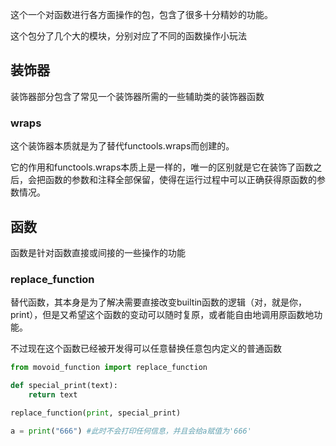 这个一个对函数进行各方面操作的包，包含了很多十分精妙的功能。

这个包分了几个大的模块，分别对应了不同的函数操作小玩法

## 装饰器

装饰器部分包含了常见一个装饰器所需的一些辅助类的装饰器函数

### wraps

这个装饰器本质就是为了替代functools.wraps而创建的。

它的作用和functools.wraps本质上是一样的，唯一的区别就是它在装饰了函数之后，会把函数的参数和注释全部保留，使得在运行过程中可以正确获得原函数的参数情况。


## 函数

函数是针对函数直接或间接的一些操作的功能


### replace_function

替代函数，其本身是为了解决需要直接改变builtin函数的逻辑（对，就是你，print），但是又希望这个函数的变动可以随时复原，或者能自由地调用原函数地功能。

不过现在这个函数已经被开发得可以任意替换任意包内定义的普通函数

```python
from movoid_function import replace_function

def special_print(text):
    return text

replace_function(print, special_print)

a = print("666") #此时不会打印任何信息，并且会给a赋值为'666'
```
